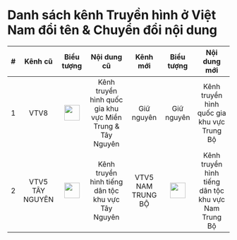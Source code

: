 <h1>Danh sách kênh Truyền hình ở Việt Nam đổi tên & Chuyển đổi nội dung</h1>

|#|Kênh cũ|Biểu tượng|Nội dung cũ|Kênh mới|Biểu tượng|Nội dung mới|
|:--:|:------------------:|:---------:|:----:|:------:|:------:|:------:|
|1|VTV8|<img height="35" src="https://i.imgur.com/tjA1fU8.png"/>|Kênh truyền hình quốc gia khu vực Miền Trung & Tây Nguyên|Giữ nguyên|Giữ nguyên|Kênh truyền hình quốc gia khu vực Trung Bộ|
|2|VTV5 TÂY NGUYÊN|<img height="35" src="https://i.imgur.com/Hlcnqqt.png"/>|Kênh truyền hình tiếng dân tộc khu vực Tây Nguyên|VTV5 NAM TRUNG BỘ|<img height="35" src="https://i.postimg.cc/W1yczZsQ/V5NTB.png"/>|Kênh truyền hình tiếng dân tộc khu vực Nam Trung Bộ|
